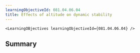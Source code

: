 ```yaml
---
learningObjectiveId: 081.04.06.04
title: Effects of altitude on dynamic stability
---
```


```tsx eval
<LearningOBjectives learningObjectiveId={081.04.06.04} />
```

## Summary
